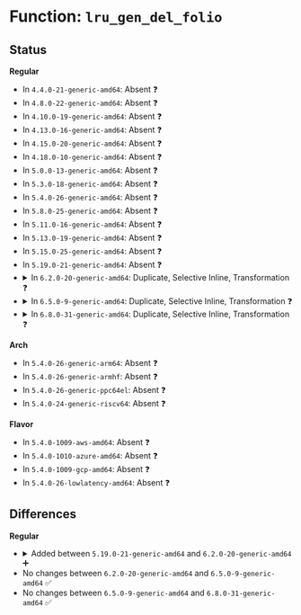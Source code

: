 # Function: <code>lru_gen_del_folio</code>

## Status
<b>Regular</b>
<ul>
<li>
In <code>4.4.0-21-generic-amd64</code>: Absent ❓
</li>
<li>
In <code>4.8.0-22-generic-amd64</code>: Absent ❓
</li>
<li>
In <code>4.10.0-19-generic-amd64</code>: Absent ❓
</li>
<li>
In <code>4.13.0-16-generic-amd64</code>: Absent ❓
</li>
<li>
In <code>4.15.0-20-generic-amd64</code>: Absent ❓
</li>
<li>
In <code>4.18.0-10-generic-amd64</code>: Absent ❓
</li>
<li>
In <code>5.0.0-13-generic-amd64</code>: Absent ❓
</li>
<li>
In <code>5.3.0-18-generic-amd64</code>: Absent ❓
</li>
<li>
In <code>5.4.0-26-generic-amd64</code>: Absent ❓
</li>
<li>
In <code>5.8.0-25-generic-amd64</code>: Absent ❓
</li>
<li>
In <code>5.11.0-16-generic-amd64</code>: Absent ❓
</li>
<li>
In <code>5.13.0-19-generic-amd64</code>: Absent ❓
</li>
<li>
In <code>5.15.0-25-generic-amd64</code>: Absent ❓
</li>
<li>
In <code>5.19.0-21-generic-amd64</code>: Absent ❓
</li>
<li>
<details>
<summary>In <code>6.2.0-20-generic-amd64</code>: Duplicate, Selective Inline, Transformation ❓</summary>

```c
bool lru_gen_del_folio(struct lruvec * lruvec, struct folio * folio, bool reclaiming)
```

```json
{
  "name": "lru_gen_del_folio",
  "collision_type": "Static Duplication",
  "inline_type": "Selective",
  "funcs": [
    {
      "addr": 18446744071582438064,
      "name": "lru_gen_del_folio",
      "external": false,
      "loc": "include/linux/mm_inline.h:266",
      "file": "mm/swap.c",
      "inline": "declared, inlined",
      "caller_inline": [],
      "caller_func": [
        "mm/swap.c:release_pages",
        "mm/swap.c:release_pages",
        "mm/swap.c:release_pages",
        "mm/swap.c:lru_deactivate_file_fn",
        "mm/swap.c:lru_deactivate_file_fn",
        "mm/swap.c:lru_deactivate_file_fn",
        "mm/swap.c:__page_cache_release",
        "mm/swap.c:__page_cache_release",
        "mm/swap.c:__page_cache_release"
      ]
    },
    {
      "addr": 18446744071582498622,
      "name": "lru_gen_del_folio",
      "external": false,
      "loc": "include/linux/mm_inline.h:266",
      "file": "mm/vmscan.c",
      "inline": "declared, inlined",
      "caller_inline": [
        "mm/vmscan.c:lru_gen_change_state",
        "mm/vmscan.c:drain_evictable"
      ],
      "caller_func": [
        "mm/vmscan.c:check_move_unevictable_folios",
        "mm/vmscan.c:check_move_unevictable_folios",
        "mm/vmscan.c:check_move_unevictable_folios",
        "mm/vmscan.c:isolate_folio",
        "mm/vmscan.c:sort_folio",
        "mm/vmscan.c:sort_folio",
        "mm/vmscan.c:folio_isolate_lru",
        "mm/vmscan.c:folio_isolate_lru",
        "mm/vmscan.c:folio_isolate_lru"
      ]
    },
    {
      "addr": 18446744071582667936,
      "name": "lru_gen_del_folio",
      "external": false,
      "loc": "include/linux/mm_inline.h:266",
      "file": "mm/compaction.c",
      "inline": "declared, inlined",
      "caller_inline": [],
      "caller_func": [
        "mm/compaction.c:isolate_migratepages_block",
        "mm/compaction.c:isolate_migratepages_block",
        "mm/compaction.c:isolate_migratepages_block"
      ]
    },
    {
      "addr": 18446744071582785440,
      "name": "lru_gen_del_folio",
      "external": false,
      "loc": "include/linux/mm_inline.h:266",
      "file": "mm/mlock.c",
      "inline": "declared, inlined",
      "caller_inline": [],
      "caller_func": [
        "mm/mlock.c:__munlock_page",
        "mm/mlock.c:__munlock_page",
        "mm/mlock.c:__munlock_page",
        "mm/mlock.c:__mlock_page",
        "mm/mlock.c:__mlock_page",
        "mm/mlock.c:__mlock_page",
        "mm/mlock.c:__mlock_page",
        "mm/mlock.c:__mlock_page",
        "mm/mlock.c:__mlock_page"
      ]
    }
  ],
  "symbols": [
    {
      "addr": 18446744071582438064,
      "name": "lru_gen_del_folio.constprop.0",
      "section": ".text",
      "bind": "STB_LOCAL",
      "size": 904
    },
    {
      "addr": 18446744071582488624,
      "name": "lru_gen_del_folio",
      "section": ".text",
      "bind": "STB_LOCAL",
      "size": 923
    },
    {
      "addr": 18446744071582667936,
      "name": "lru_gen_del_folio.constprop.0",
      "section": ".text",
      "bind": "STB_LOCAL",
      "size": 904
    },
    {
      "addr": 18446744071582785440,
      "name": "lru_gen_del_folio.constprop.0",
      "section": ".text",
      "bind": "STB_LOCAL",
      "size": 904
    }
  ]
}
```
</details>
</li>
<li>
<details>
<summary>In <code>6.5.0-9-generic-amd64</code>: Duplicate, Selective Inline, Transformation ❓</summary>

```c
bool lru_gen_del_folio(struct lruvec * lruvec, struct folio * folio, bool reclaiming)
```

```json
{
  "name": "lru_gen_del_folio",
  "collision_type": "Static Duplication",
  "inline_type": "Selective",
  "funcs": [
    {
      "addr": 18446744071582643440,
      "name": "lru_gen_del_folio",
      "external": false,
      "loc": "include/linux/mm_inline.h:266",
      "file": "mm/swap.c",
      "inline": "declared, inlined",
      "caller_inline": [],
      "caller_func": [
        "mm/swap.c:release_pages",
        "mm/swap.c:release_pages",
        "mm/swap.c:release_pages",
        "mm/swap.c:lru_deactivate_file_fn",
        "mm/swap.c:lru_deactivate_file_fn",
        "mm/swap.c:lru_deactivate_file_fn",
        "mm/swap.c:__page_cache_release",
        "mm/swap.c:__page_cache_release",
        "mm/swap.c:__page_cache_release"
      ]
    },
    {
      "addr": 18446744071582692021,
      "name": "lru_gen_del_folio",
      "external": false,
      "loc": "include/linux/mm_inline.h:266",
      "file": "mm/vmscan.c",
      "inline": "declared, inlined",
      "caller_inline": [
        "mm/vmscan.c:lru_gen_change_state"
      ],
      "caller_func": [
        "mm/vmscan.c:check_move_unevictable_folios",
        "mm/vmscan.c:check_move_unevictable_folios",
        "mm/vmscan.c:check_move_unevictable_folios",
        "mm/vmscan.c:drain_evictable",
        "mm/vmscan.c:sort_folio",
        "mm/vmscan.c:sort_folio",
        "mm/vmscan.c:folio_isolate_lru",
        "mm/vmscan.c:folio_isolate_lru",
        "mm/vmscan.c:folio_isolate_lru"
      ]
    },
    {
      "addr": 18446744071582878448,
      "name": "lru_gen_del_folio",
      "external": false,
      "loc": "include/linux/mm_inline.h:266",
      "file": "mm/compaction.c",
      "inline": "declared, inlined",
      "caller_inline": [],
      "caller_func": [
        "mm/compaction.c:isolate_migratepages_block",
        "mm/compaction.c:isolate_migratepages_block",
        "mm/compaction.c:isolate_migratepages_block"
      ]
    },
    {
      "addr": 18446744071583000816,
      "name": "lru_gen_del_folio",
      "external": false,
      "loc": "include/linux/mm_inline.h:266",
      "file": "mm/mlock.c",
      "inline": "declared, inlined",
      "caller_inline": [],
      "caller_func": [
        "mm/mlock.c:__munlock_folio",
        "mm/mlock.c:__munlock_folio",
        "mm/mlock.c:__munlock_folio",
        "mm/mlock.c:__mlock_folio",
        "mm/mlock.c:__mlock_folio",
        "mm/mlock.c:__mlock_folio",
        "mm/mlock.c:__mlock_folio",
        "mm/mlock.c:__mlock_folio",
        "mm/mlock.c:__mlock_folio"
      ]
    }
  ],
  "symbols": [
    {
      "addr": 18446744071582643440,
      "name": "lru_gen_del_folio.constprop.0",
      "section": ".text",
      "bind": "STB_LOCAL",
      "size": 904
    },
    {
      "addr": 18446744071582689648,
      "name": "lru_gen_del_folio",
      "section": ".text",
      "bind": "STB_LOCAL",
      "size": 923
    },
    {
      "addr": 18446744071582878448,
      "name": "lru_gen_del_folio.constprop.0",
      "section": ".text",
      "bind": "STB_LOCAL",
      "size": 904
    },
    {
      "addr": 18446744071583000816,
      "name": "lru_gen_del_folio.constprop.0",
      "section": ".text",
      "bind": "STB_LOCAL",
      "size": 904
    }
  ]
}
```
</details>
</li>
<li>
<details>
<summary>In <code>6.8.0-31-generic-amd64</code>: Duplicate, Selective Inline, Transformation ❓</summary>

```c
bool lru_gen_del_folio(struct lruvec * lruvec, struct folio * folio, bool reclaiming)
```

```json
{
  "name": "lru_gen_del_folio",
  "collision_type": "Static Duplication",
  "inline_type": "Selective",
  "funcs": [
    {
      "addr": 18446744071582814544,
      "name": "lru_gen_del_folio",
      "external": false,
      "loc": "include/linux/mm_inline.h:272",
      "file": "mm/swap.c",
      "inline": "declared, inlined",
      "caller_inline": [],
      "caller_func": [
        "mm/swap.c:release_pages",
        "mm/swap.c:release_pages",
        "mm/swap.c:release_pages",
        "mm/swap.c:lru_deactivate_file_fn",
        "mm/swap.c:lru_deactivate_file_fn",
        "mm/swap.c:lru_deactivate_file_fn",
        "mm/swap.c:__page_cache_release",
        "mm/swap.c:__page_cache_release",
        "mm/swap.c:__page_cache_release"
      ]
    },
    {
      "addr": 18446744071582862166,
      "name": "lru_gen_del_folio",
      "external": false,
      "loc": "include/linux/mm_inline.h:272",
      "file": "mm/vmscan.c",
      "inline": "declared, inlined",
      "caller_inline": [
        "mm/vmscan.c:lru_gen_change_state"
      ],
      "caller_func": [
        "mm/vmscan.c:check_move_unevictable_folios",
        "mm/vmscan.c:check_move_unevictable_folios",
        "mm/vmscan.c:check_move_unevictable_folios",
        "mm/vmscan.c:drain_evictable",
        "mm/vmscan.c:sort_folio",
        "mm/vmscan.c:sort_folio",
        "mm/vmscan.c:folio_isolate_lru",
        "mm/vmscan.c:folio_isolate_lru",
        "mm/vmscan.c:folio_isolate_lru"
      ]
    },
    {
      "addr": 18446744071583049840,
      "name": "lru_gen_del_folio",
      "external": false,
      "loc": "include/linux/mm_inline.h:272",
      "file": "mm/compaction.c",
      "inline": "declared, inlined",
      "caller_inline": [],
      "caller_func": [
        "mm/compaction.c:isolate_migratepages_block",
        "mm/compaction.c:isolate_migratepages_block",
        "mm/compaction.c:isolate_migratepages_block"
      ]
    },
    {
      "addr": 18446744071583181520,
      "name": "lru_gen_del_folio",
      "external": false,
      "loc": "include/linux/mm_inline.h:272",
      "file": "mm/mlock.c",
      "inline": "declared, inlined",
      "caller_inline": [],
      "caller_func": [
        "mm/mlock.c:__munlock_folio",
        "mm/mlock.c:__munlock_folio",
        "mm/mlock.c:__munlock_folio",
        "mm/mlock.c:__mlock_folio",
        "mm/mlock.c:__mlock_folio",
        "mm/mlock.c:__mlock_folio",
        "mm/mlock.c:__mlock_folio",
        "mm/mlock.c:__mlock_folio",
        "mm/mlock.c:__mlock_folio"
      ]
    }
  ],
  "symbols": [
    {
      "addr": 18446744071582814544,
      "name": "lru_gen_del_folio.constprop.0",
      "section": ".text",
      "bind": "STB_LOCAL",
      "size": 901
    },
    {
      "addr": 18446744071582859792,
      "name": "lru_gen_del_folio",
      "section": ".text",
      "bind": "STB_LOCAL",
      "size": 920
    },
    {
      "addr": 18446744071583049840,
      "name": "lru_gen_del_folio.constprop.0",
      "section": ".text",
      "bind": "STB_LOCAL",
      "size": 901
    },
    {
      "addr": 18446744071583181520,
      "name": "lru_gen_del_folio.constprop.0",
      "section": ".text",
      "bind": "STB_LOCAL",
      "size": 901
    }
  ]
}
```
</details>
</li>
</ul>
<b>Arch</b>
<ul>
<li>
In <code>5.4.0-26-generic-arm64</code>: Absent ❓
</li>
<li>
In <code>5.4.0-26-generic-armhf</code>: Absent ❓
</li>
<li>
In <code>5.4.0-26-generic-ppc64el</code>: Absent ❓
</li>
<li>
In <code>5.4.0-24-generic-riscv64</code>: Absent ❓
</li>
</ul>
<b>Flavor</b>
<ul>
<li>
In <code>5.4.0-1009-aws-amd64</code>: Absent ❓
</li>
<li>
In <code>5.4.0-1010-azure-amd64</code>: Absent ❓
</li>
<li>
In <code>5.4.0-1009-gcp-amd64</code>: Absent ❓
</li>
<li>
In <code>5.4.0-26-lowlatency-amd64</code>: Absent ❓
</li>
</ul>

## Differences
<b>Regular</b>
<ul>
<li>
<details>
<summary>Added between <code>5.19.0-21-generic-amd64</code> and <code>6.2.0-20-generic-amd64</code> ➕</summary>

```c
bool lru_gen_del_folio(struct lruvec * lruvec, struct folio * folio, bool reclaiming)
```
</details>
</li>
<li>
No changes between <code>6.2.0-20-generic-amd64</code> and <code>6.5.0-9-generic-amd64</code> ✅
</li>
<li>
No changes between <code>6.5.0-9-generic-amd64</code> and <code>6.8.0-31-generic-amd64</code> ✅
</li>
</ul>
